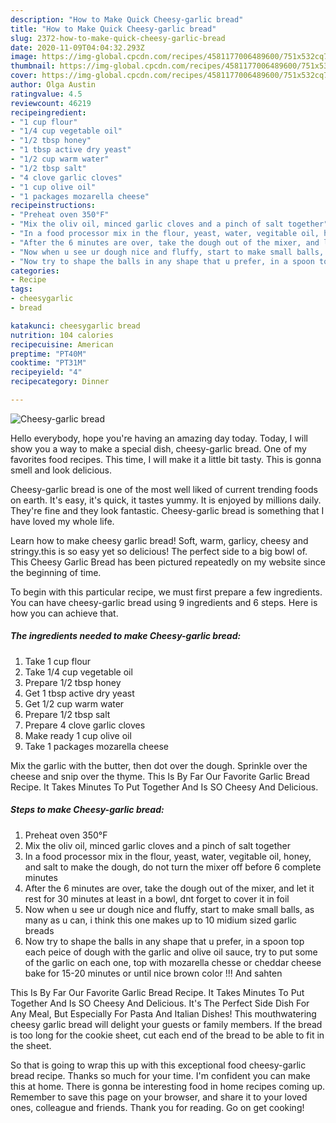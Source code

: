 ```yaml
---
description: "How to Make Quick Cheesy-garlic bread"
title: "How to Make Quick Cheesy-garlic bread"
slug: 2372-how-to-make-quick-cheesy-garlic-bread
date: 2020-11-09T04:04:32.293Z
image: https://img-global.cpcdn.com/recipes/4581177006489600/751x532cq70/cheesy-garlic-bread-recipe-main-photo.jpg
thumbnail: https://img-global.cpcdn.com/recipes/4581177006489600/751x532cq70/cheesy-garlic-bread-recipe-main-photo.jpg
cover: https://img-global.cpcdn.com/recipes/4581177006489600/751x532cq70/cheesy-garlic-bread-recipe-main-photo.jpg
author: Olga Austin
ratingvalue: 4.5
reviewcount: 46219
recipeingredient:
- "1 cup flour"
- "1/4 cup vegetable oil"
- "1/2 tbsp honey"
- "1 tbsp active dry yeast"
- "1/2 cup warm water"
- "1/2 tbsp salt"
- "4 clove garlic cloves"
- "1 cup olive oil"
- "1 packages mozarella cheese"
recipeinstructions:
- "Preheat oven 350°F"
- "Mix the oliv oil, minced garlic cloves and a pinch of salt together"
- "In a food processor mix in the flour, yeast, water, vegitable oil, honey, and salt to make the dough, do not turn the mixer off before 6 complete minutes"
- "After the 6 minutes are over, take the dough out of the mixer, and let it rest for 30 minutes at least in a bowl, dnt forget to cover it in foil"
- "Now when u see ur dough nice and fluffy, start to make small balls, as many as u can, i think this one makes up to 10 midium sized garlic breads"
- "Now try to shape the balls in any shape that u prefer, in a spoon top each peice of dough with the garlic and olive oil sauce, try to put some of the garlic on each one, top with mozarella chesse or cheddar cheese bake for 15-20 minutes or until nice brown color !!! And sahten"
categories:
- Recipe
tags:
- cheesygarlic
- bread

katakunci: cheesygarlic bread 
nutrition: 104 calories
recipecuisine: American
preptime: "PT40M"
cooktime: "PT31M"
recipeyield: "4"
recipecategory: Dinner

---
```



![Cheesy-garlic bread](https://img-global.cpcdn.com/recipes/4581177006489600/751x532cq70/cheesy-garlic-bread-recipe-main-photo.jpg)

Hello everybody, hope you're having an amazing day today. Today, I will show you a way to make a special dish, cheesy-garlic bread. One of my favorites food recipes. This time, I will make it a little bit tasty. This is gonna smell and look delicious.

Cheesy-garlic bread is one of the most well liked of current trending foods on earth. It's easy, it's quick, it tastes yummy. It is enjoyed by millions daily. They're fine and they look fantastic. Cheesy-garlic bread is something that I have loved my whole life.

Learn how to make cheesy garlic bread! Soft, warm, garlicy, cheesy and stringy.this is so easy yet so delicious! The perfect side to a big bowl of. This Cheesy Garlic Bread has been pictured repeatedly on my website since the beginning of time.


To begin with this particular recipe, we must first prepare a few ingredients. You can have cheesy-garlic bread using 9 ingredients and 6 steps. Here is how you can achieve that.

<!--inarticleads1-->

##### The ingredients needed to make Cheesy-garlic bread:

1. Take 1 cup flour
1. Take 1/4 cup vegetable oil
1. Prepare 1/2 tbsp honey
1. Get 1 tbsp active dry yeast
1. Get 1/2 cup warm water
1. Prepare 1/2 tbsp salt
1. Prepare 4 clove garlic cloves
1. Make ready 1 cup olive oil
1. Take 1 packages mozarella cheese


Mix the garlic with the butter, then dot over the dough. Sprinkle over the cheese and snip over the thyme. This Is By Far Our Favorite Garlic Bread Recipe. It Takes Minutes To Put Together And Is SO Cheesy And Delicious. 

<!--inarticleads2-->

##### Steps to make Cheesy-garlic bread:

1. Preheat oven 350°F
1. Mix the oliv oil, minced garlic cloves and a pinch of salt together
1. In a food processor mix in the flour, yeast, water, vegitable oil, honey, and salt to make the dough, do not turn the mixer off before 6 complete minutes
1. After the 6 minutes are over, take the dough out of the mixer, and let it rest for 30 minutes at least in a bowl, dnt forget to cover it in foil
1. Now when u see ur dough nice and fluffy, start to make small balls, as many as u can, i think this one makes up to 10 midium sized garlic breads
1. Now try to shape the balls in any shape that u prefer, in a spoon top each peice of dough with the garlic and olive oil sauce, try to put some of the garlic on each one, top with mozarella chesse or cheddar cheese bake for 15-20 minutes or until nice brown color !!! And sahten


This Is By Far Our Favorite Garlic Bread Recipe. It Takes Minutes To Put Together And Is SO Cheesy And Delicious. It&#39;s The Perfect Side Dish For Any Meal, But Especially For Pasta And Italian Dishes! This mouthwatering cheesy garlic bread will delight your guests or family members. If the bread is too long for the cookie sheet, cut each end of the bread to be able to fit in the sheet. 

So that is going to wrap this up with this exceptional food cheesy-garlic bread recipe. Thanks so much for your time. I'm confident you can make this at home. There is gonna be interesting food in home recipes coming up. Remember to save this page on your browser, and share it to your loved ones, colleague and friends. Thank you for reading. Go on get cooking!
